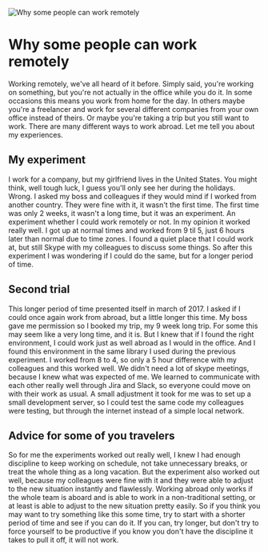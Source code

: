 ![Why some people can work remotely](/images/articles/guy-on-rock.jpg)

# Why some people can work remotely

Working remotely, we've all heard of it before. Simply said, you're working on something, 
but you're not actually in the office while you do it. 
In some occasions this means you work from home for the day. 
In others maybe you're a freelancer and work for several different companies from your 
own office instead of theirs. Or maybe you're taking a trip but you still want to work. 
There are many different ways to work abroad. Let me tell you about my experiences.

## My experiment
I work for a company, but my girlfriend lives in the United States. You might think, 
well tough luck, I guess you'll only see her during the holidays. 
Wrong. I asked my boss and colleagues if they would mind if I worked from another country. 
They were fine with it, it wasn't the first time. The first time was only 2 weeks, 
it wasn't a long time, but it was an experiment. An experiment whether I could work remotely 
or not. In my opinion it worked really well. I got up at normal times and worked from 9 
til 5, just 6 hours later than normal due to time zones. I found a quiet place that I could 
work at, but still Skype with my colleagues to discuss some things. 
So after this experiment I was wondering if I could do the same, but for a longer period of time.

## Second trial
This longer period of time presented itself in march of 2017. 
I asked if I could once again work from abroad, but a little longer this time. 
My boss gave me permission so I booked my trip, my 9 week long trip. 
For some this may seem like a very long time, and it is. 
But I knew that if I found the right environment, I could work just as well abroad as I 
would in the office. And I found this environment in the same library I used during the 
previous experiment. I worked from 8 to 4, so only a 5 hour difference with my colleagues 
and this worked well. We didn't need a lot of skype meetings, 
because I knew what was expected of me. We learned to communicate with each other really 
well through Jira and Slack, so everyone could move on with their work as usual. 
A small adjustment it took for me was to set up a small development server, 
so I could test the same code my colleagues were testing, but through the internet 
instead of a simple local network.

## Advice for some of you travelers
So for me the experiments worked out really well, I knew I had enough discipline to 
keep working on schedule, not take unnecessary breaks, or treat the whole thing as a 
long vacation. But the experiment also worked out well, because my colleagues 
were fine with it and they were able to adjust to the new situation instantly and flawlessly. 
Working abroad only works if the whole team is aboard and is able to work in a non-traditional 
setting, or at least is able to adjust to the new situation pretty easily. 
So if you think you may want to try something like this some time, 
try to start with a shorter period of time and see if you can do it. 
If you can, try longer, but don't try to force yourself to be productive if you know 
you don't have the discipline it takes to pull it off, it will not work.

